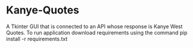 # Kanye-Quotes
A Tkinter GUI that is connected to an API whose response is Kanye West Quotes. 
To run application download requirements using the command pip install -r requirements.txt
